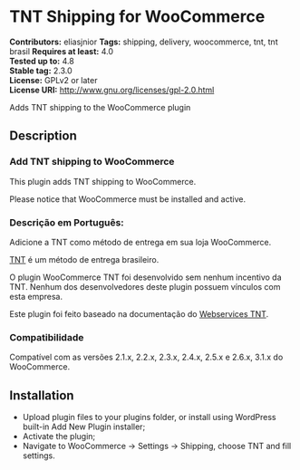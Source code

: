 # TNT Shipping for WooCommerce #
**Contributors:** eliasjnior
**Tags:** shipping, delivery, woocommerce, tnt, tnt brasil
**Requires at least:** 4.0  
**Tested up to:** 4.8  
**Stable tag:** 2.3.0  
**License:** GPLv2 or later  
**License URI:** http://www.gnu.org/licenses/gpl-2.0.html  

Adds TNT shipping to the WooCommerce plugin

## Description ##

### Add TNT shipping to WooCommerce ###

This plugin adds TNT shipping to WooCommerce.

Please notice that WooCommerce must be installed and active.

### Descrição em Português: ###

Adicione a TNT como método de entrega em sua loja WooCommerce.

[TNT](https://www.tnt.com/express/pt_br/site/home.html) é um método de entrega brasileiro.

O plugin WooCommerce TNT foi desenvolvido sem nenhum incentivo da TNT. Nenhum dos desenvolvedores deste plugin possuem vínculos com esta empresa.

Este plugin foi feito baseado na documentação do [Webservices TNT](https://express.tnt.com/expresswebservices-website/app/landing.html).

### Compatibilidade ###

Compatível com as versões 2.1.x, 2.2.x, 2.3.x, 2.4.x, 2.5.x e 2.6.x, 3.1.x do WooCommerce.

## Installation ##

* Upload plugin files to your plugins folder, or install using WordPress built-in Add New Plugin installer;
* Activate the plugin;
* Navigate to WooCommerce -> Settings -> Shipping, choose TNT and fill settings.